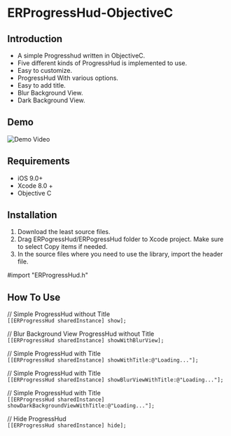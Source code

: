 # ERProgressHud-ObjectiveC

## Introduction
* A simple Progresshud written in ObjectiveC.
* Five different kinds of ProgressHud is implemented to use.
* Easy to customize.
* ProgressHud With various options.
* Easy to add title.
* Blur Background View.
* Dark Background View.

## Demo
![Demo Video](/../master/demo.gif?raw=true)
## Requirements 
* iOS 9.0+
* Xcode 8.0 +
* Objective C

## Installation
1. Download the least source files.
2. Drag ERPogressHud/ERPogressHud folder to Xcode project. Make sure to select Copy items if needed.
3. In the source files where you need to use the library, import the header file.

#import "ERProgressHud.h"

## How To Use

// Simple ProgressHud without Title<br />
    ```
    [[ERProgressHud sharedInstance] show];
    ```

// Blur Background View ProgressHud without Title<br />
        ```
    [[ERProgressHud sharedInstance] showWithBlurView];
    ```

// Simple ProgressHud with Title<br />
        ```
    [[ERProgressHud sharedInstance] showWithTitle:@"Loading..."];
    ```

// Simple ProgressHud with Title<br />
        ```
    [[ERProgressHud sharedInstance] showBlurViewWithTitle:@"Loading..."];
    ```
    
// Simple ProgressHud with Title<br />
        ```
    [[ERProgressHud sharedInstance] showDarkBackgroundViewWithTitle:@"Loading..."];
    ```
    
// Hide ProgressHud<br />
        ```
    [[ERProgressHud sharedInstance] hide];
    ```
